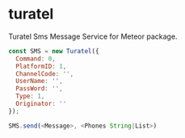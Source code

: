 # turatel
Turatel Sms Message Service for Meteor package.

``` javascript
const SMS = new Turatel({
  Command: 0,
  PlatformID: 1,
  ChannelCode: '',
  UserName: '',
  PassWord: '',
  Type: 1,
  Originator: ''
});

SMS.send(<Message>, <Phones String|List>)
```
